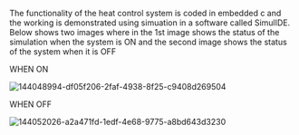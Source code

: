 The functionality of the heat control system is coded in embedded c and the working is demonstrated using simuation in a software called SimulIDE. Below shows two images where in the 1st image shows the status of the simulation when the system is ON and the second image shows the status of the system when it is OFF

WHEN ON

![144048994-df05f206-2faf-4938-8f25-c9408d269504](https://user-images.githubusercontent.com/94304445/144065464-59e1aff9-07a7-45ce-a61e-0e6d4079277b.gif)


WHEN OFF

![144052026-a2a471fd-1edf-4e68-9775-a8bd643d3230](https://user-images.githubusercontent.com/94304445/144065750-9efd22c1-cb52-444d-ac96-b8a1a552e79c.png)
